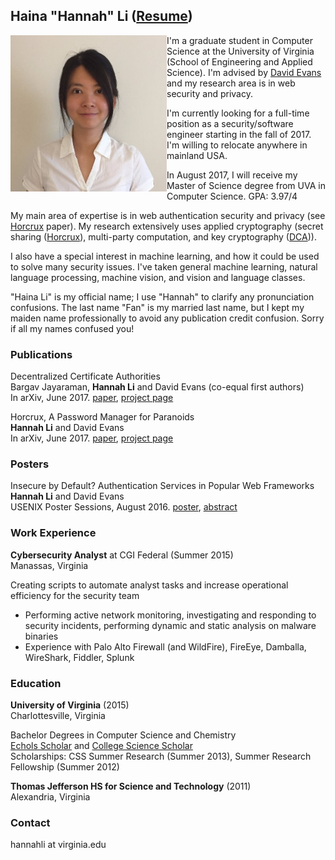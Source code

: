 ## Haina "Hannah" Li ([Resume](https://hainali.github.io/pdfs/Hannah%20Li%20-%20Resume.pdf))

<img width="250" align="left" src="hainali.jpg">

I'm a graduate student in Computer Science at the University of Virginia (School of Engineering and Applied Science). I'm advised by [David Evans](http://www.cs.virginia.edu/~evans/) and my research area is in web security and privacy.

I'm currently looking for a full-time position as a security/software engineer starting in the fall of 2017. I'm willing to relocate anywhere in mainland USA. 

In August 2017, I will receive my Master of Science degree from UVA in Computer Science. GPA: 3.97/4 

My main area of expertise is in web authentication security and privacy (see [Horcrux](https://arxiv.org/pdf/1706.05085.pdf) paper). My research extensively uses applied cryptography (secret sharing ([Horcrux](https://arxiv.org/pdf/1706.05085.pdf)), multi-party computation, and key cryptography ([DCA](https://arxiv.org/pdf/1706.03370.pdf))).  

I also have a special interest in machine learning, and how it could be used to solve many security issues. I've taken general machine learning, natural language processing, machine vision, and vision and language classes. 

"Haina Li" is my official name; I use "Hannah" to clarify any pronunciation confusions. The last name "Fan" is my married last name, but I kept my maiden name professionally to avoid any publication credit confusion. Sorry if all my names confused you!   

### Publications
Decentralized Certificate Authorities  
Bargav Jayaraman, **Hannah Li** and David Evans (co-equal first authors)  
In arXiv, June 2017. [paper](https://arxiv.org/pdf/1706.03370.pdf), [project page](https://github.com/HainaLi/DecentralizedCA)  

Horcrux, A Password Manager for Paranoids  
**Hannah Li** and David Evans  
In arXiv, June 2017. [paper](https://arxiv.org/pdf/1706.05085.pdf), [project page](https://github.com/HainaLi/horcrux_password_manager)

### Posters
Insecure by Default? Authentication Services in Popular Web Frameworks  
**Hannah Li** and David Evans  
USENIX Poster Sessions, August 2016. [poster](https://hainali.github.io/pdfs/HainaLiUSENIX2016-Final.pdf), [abstract](https://hainali.github.io/pdfs/insecure-default-authentication.pdf)  

### Work Experience 

**Cybersecurity Analyst** at CGI Federal (Summer 2015)  
Manassas, Virginia  

Creating scripts to automate analyst tasks and increase operational efficiency for the security team  
- Performing active network monitoring, investigating and responding to security incidents, performing
dynamic and static analysis on malware binaries
- Experience with Palo Alto Firewall (and WildFire), FireEye, Damballa, WireShark, Fiddler, Splunk 

### Education
**University of Virginia** (2015)  
Charlottesville, Virginia  

Bachelor Degrees in Computer Science and Chemistry  
[Echols Scholar](http://echols.as.virginia.edu/front) and [College Science Scholar](http://sciencescholars.clas.virginia.edu/)   
Scholarships: CSS Summer Research (Summer 2013), Summer Research Fellowship (Summer 2012)  

**Thomas Jefferson HS for Science and Technology** (2011)  
Alexandria, Virginia  

### Contact
hannahli at virginia.edu

